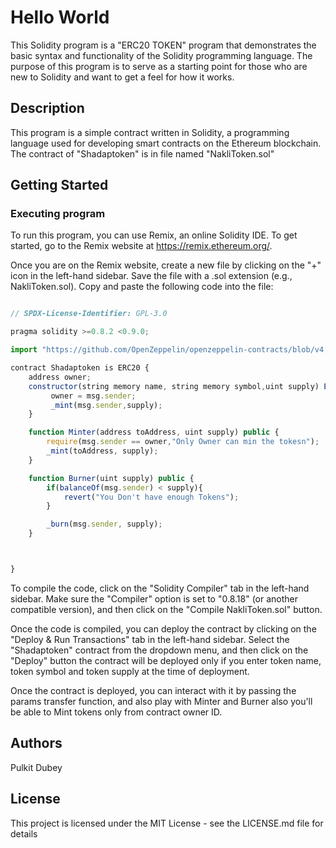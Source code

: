 # Hello World

This Solidity program is a "ERC20 TOKEN" program that demonstrates the basic syntax and functionality of the Solidity programming language. The purpose of this program is to serve as a starting point for those who are new to Solidity and want to get a feel for how it works.

## Description

This program is a simple contract written in Solidity, a programming language used for developing smart contracts on the Ethereum blockchain. The contract of "Shadaptoken" is in file named "NakliToken.sol"


## Getting Started

### Executing program

To run this program, you can use Remix, an online Solidity IDE. To get started, go to the Remix website at https://remix.ethereum.org/.

Once you are on the Remix website, create a new file by clicking on the "+" icon in the left-hand sidebar. Save the file with a .sol extension (e.g., NakliToken.sol). Copy and paste the following code into the file:

```javascript

// SPDX-License-Identifier: GPL-3.0

pragma solidity >=0.8.2 <0.9.0;

import "https://github.com/OpenZeppelin/openzeppelin-contracts/blob/v4.0.0/contracts/token/ERC20/ERC20.sol";

contract Shadaptoken is ERC20 {
    address owner;
    constructor(string memory name, string memory symbol,uint supply) ERC20(name, symbol) {
         owner = msg.sender;
         _mint(msg.sender,supply);
    }

    function Minter(address toAddress, uint supply) public {
        require(msg.sender == owner,"Only Owner can min the tokesn");
        _mint(toAddress, supply);
    }

    function Burner(uint supply) public {
        if(balanceOf(msg.sender) < supply){
            revert("You Don't have enough Tokens");
        }

        _burn(msg.sender, supply);
    }



}

```

To compile the code, click on the "Solidity Compiler" tab in the left-hand sidebar. Make sure the "Compiler" option is set to "0.8.18" (or another compatible version), and then click on the "Compile NakliToken.sol" button.

Once the code is compiled, you can deploy the contract by clicking on the "Deploy & Run Transactions" tab in the left-hand sidebar. Select the "Shadaptoken" contract from the dropdown menu, and then click on the "Deploy" button the contract will be deployed only if you enter token name, token symbol and token supply at the time of deployment.

Once the contract is deployed, you can interact with it by passing the params transfer function, and also play with Minter and Burner also you'll be able to Mint tokens only from contract owner ID.

## Authors

Pulkit Dubey 

## License

This project is licensed under the MIT License - see the LICENSE.md file for details
